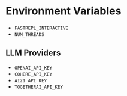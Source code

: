 # Environment Variables

- `FASTREPL_INTERACTIVE`
- `NUM_THREADS`

## LLM Providers
- `OPENAI_API_KEY`
- `COHERE_API_KEY`
- `AI21_API_KEY`
- `TOGETHERAI_API_KEY`
